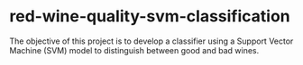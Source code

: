 # red-wine-quality-svm-classification
The objective of this project is to develop a classifier using a Support Vector Machine (SVM) model to distinguish between good and bad wines.
